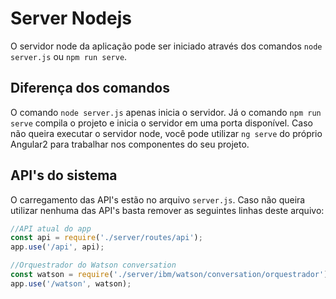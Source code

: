 # Server Nodejs

O servidor node da aplicação pode ser iniciado através dos comandos `node server.js` ou `npm run serve`.

## Diferença dos comandos

O comando `node server.js` apenas inicia o servidor. Já o comando  `npm run serve` compila o projeto e inicia o servidor em uma porta disponível. Caso não queira executar o servidor node, você pode utilizar `ng serve` do próprio Angular2 para trabalhar nos componentes do seu projeto.

## API's do sistema

O carregamento das API's estão no arquivo `server.js`.
Caso não queira utilizar nenhuma das API's basta remover as seguintes linhas deste arquivo:

```js
//API atual do app
const api = require('./server/routes/api');
app.use('/api', api);
```

```js
//Orquestrador do Watson conversation
const watson = require('./server/ibm/watson/conversation/orquestrador');
app.use('/watson', watson);
```